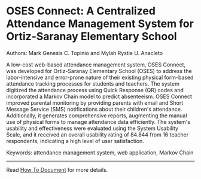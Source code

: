# OSES Connect: A Centralized Attendance Management System for Ortiz-Saranay Elementary School
Authors: Mark Genesis C. Topinio and Mylah Rystie U. Anacleto

A low-cost web-based attendance management system, OSES Connect, was developed for Ortiz-Saranay Elementary School (OSES) to address the labor-intensive and error-prone nature of their existing physical form-based attendance tracking processes for students and teachers. The system digitized the attendance process using Quick Response (QR) codes and incorporated a Markov Chain model to predict absenteeism. OSES Connect improved parental monitoring by providing parents with email and Short Message Service (SMS) notifications about their children's attendance. Additionally, it generates comprehensive reports, augmenting the manual use of physical forms to manage attendance data efficiently. The system's usability and effectiveness were evaluated using the System Usability Scale, and it received an overall usability rating of 84.844 from 16 teacher respondents, indicating a high level of user satisfaction.

Keywords: attendance management system,  web application, Markov Chain

---

Read [How To Document](HOWTO.md) for more details.
